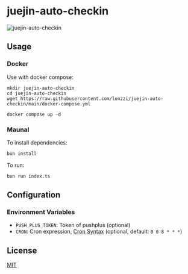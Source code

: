 # juejin-auto-checkin

![juejin-auto-checkin](https://socialify.git.ci/lonzzi/juejin-auto-checkin/image?font=Inter&language=1&logo=https%3A%2F%2Favatars.githubusercontent.com%2Fu%2F16703019&name=1&owner=1&pattern=Plus&stargazers=1&theme=Auto)

## Usage

### Docker

Use with docker compose:

```shell
mkdir juejin-auto-checkin
cd juejin-auto-checkin
wget https://raw.githubusercontent.com/lonzzi/juejin-auto-checkin/main/docker-compose.yml

docker compose up -d
```

### Maunal

To install dependencies:

```bash
bun install
```

To run:

```bash
bun run index.ts
```

## Configuration

### Environment Variables

- `PUSH_PLUS_TOKEN`: Token of pushplus (optional)
- `CRON`: Cron expression, [Cron Syntax](https://github.com/kelektiv/node-cron?tab=readme-ov-file#cron-patterns) (optional, default: `0 0 8 * * *`)

## License

[MIT](./LICENSE)
